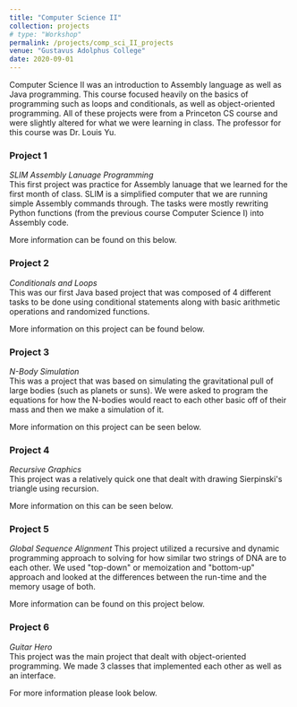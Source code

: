 ```yaml
---
title: "Computer Science II"
collection: projects
# type: "Workshop"
permalink: /projects/comp_sci_II_projects
venue: "Gustavus Adolphus College"
date: 2020-09-01
---
```


Computer Science II was an introduction to Assembly language as well as Java programming. This course focused heavily on the basics of programming such as loops and conditionals, as well as object-oriented programming. All of these projects were from a Princeton CS course and were slightly altered for what we were learning in class. The professor for this course was Dr. Louis Yu. 

### **Project 1**    
*SLIM Assembly Lanuage Programming*  
This first project was practice for Assembly lanuage that we learned for the first month of class. SLIM is a simplified computer that we are running simple Assembly commands through. The tasks were mostly rewriting Python functions (from the previous course Computer Science I) into Assembly code. 

More information can be found on this below.

### **Project 2**  
*Conditionals and Loops*  
This was our first Java based project that was composed of 4 different tasks to be done using conditional statements along with basic arithmetic operations and randomized functions.

More information on this project can be found below.

### **Project 3**
*N-Body Simulation*  
This was a project that was based on simulating the gravitational pull of large bodies (such as planets or suns). We were asked to program the equations for how the N-bodies would react to each other basic off of their mass and then we make a simulation of it. 

More information on this project can be seen below. 

### **Project 4** 
*Recursive Graphics*  
This project was a relatively quick one that dealt with drawing Sierpinski's triangle using recursion. 

More information on this can be seen below.

### **Project 5**  
*Global Sequence Alignment*
This project utilized a recursive and dynamic programming approach to solving for how similar two strings of DNA are to each other. We used "top-down" or memoization and "bottom-up" approach and looked at the differences between the run-time and the memory usage of both. 

More information can be found on this project below.

### **Project 6**  
*Guitar Hero*  
This project was the main project that dealt with object-oriented programming. We made 3 classes that implemented each other as well as an interface. 

For more information please look below. 